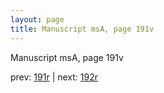```yaml
---
layout: page
title: Manuscript msA, page 191v
---
```


Manuscript msA, page 191v

prev:  [191r](../191r) | next:  [192r](../192r)